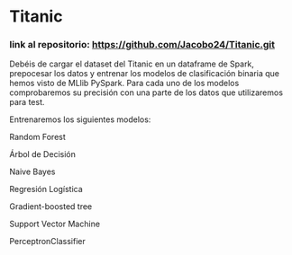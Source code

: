 # Titanic

### link al repositorio: https://github.com/Jacobo24/Titanic.git

Debéis de cargar el dataset del Titanic en un dataframe de Spark, prepocesar los datos y entrenar los modelos de clasificación binaria que hemos visto de MLlib PySpark. Para cada uno de los modelos comprobaremos su precisión con una parte de los datos que utilizaremos para test.

Entrenaremos los siguientes modelos:

Random Forest

Árbol de Decisión

Naive Bayes

Regresión Logística

Gradient-boosted tree

Support Vector Machine

PerceptronClassifier
